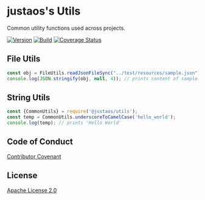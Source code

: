 # justaos's Utils

Common utility functions used across projects.

[![Version](https://img.shields.io/npm/v/@justaos/utils)](https://img.shields.io/npm/v/@justaos/utils)
[![Build](https://github.com/justaos/utils/workflows/Node%20Build%20CI/badge.svg)](https://github.com/justaos/utils/actions?workflow=Node+CI)
[![Coverage Status](https://coveralls.io/repos/github/justaos/utils/badge.svg?branch=master)](https://coveralls.io/github/justaos/utils?branch=master)

## File Utils

```js
const obj = FileUtils.readJsonFileSync("../test/resources/sample.json");
console.log(JSON.stringify(obj, null, 4)); // prints content of sample.json
```

## String Utils

```js
const {CommonUtils} = require('@justaos/utils');
const temp = CommonUtils.underscoreToCamelCase('hello_world');
console.log(temp); // prints 'Hello World'
```

## Code of Conduct

[Contributor Covenant](/CODE_OF_CONDUCT.md)

## License

[Apache License 2.0](/LICENSE)
